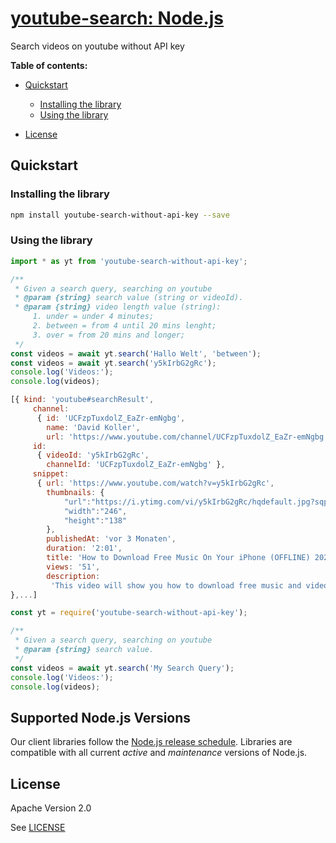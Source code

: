 # [youtube-search: Node.js](https://github.com/appit-online/youtube-search)

Search videos on youtube without API key

**Table of contents:**


* [Quickstart](#quickstart)

  * [Installing the library](#installing-the-library)
  * [Using the library](#using-the-library)
* [License](#license)

## Quickstart

### Installing the library

```bash
npm install youtube-search-without-api-key --save
```


### Using the library

```javascript
import * as yt from 'youtube-search-without-api-key';

/**
 * Given a search query, searching on youtube
 * @param {string} search value (string or videoId).
 * @param {string} video length value (string):
     1. under = under 4 minutes;
     2. between = from 4 until 20 mins lenght;
     3. over = from 20 mins and longer;
 */
const videos = await yt.search('Hallo Welt', 'between');
const videos = await yt.search('y5kIrbG2gRc');
console.log('Videos:');
console.log(videos);

[{ kind: 'youtube#searchResult',
     channel:
      { id: 'UCFzpTuxdolZ_EaZr-emNgbg',
        name: 'David Koller',
        url: 'https://www.youtube.com/channel/UCFzpTuxdolZ_EaZr-emNgbg' },
     id:
      { videoId: 'y5kIrbG2gRc',
        channelId: 'UCFzpTuxdolZ_EaZr-emNgbg' },
     snippet:
      { url: 'https://www.youtube.com/watch?v=y5kIrbG2gRc',
        thumbnails: {
            "url":"https://i.ytimg.com/vi/y5kIrbG2gRc/hqdefault.jpg?sqp=-oaymwEjCPYBEIoBSFryq4qpAxUIARUAAAAAGAElAADIQj0AgKJDeAE=&rs=AOn4CLA-pk9HLDSz4VelSFZ01ceyeIpBSw",
            "width":"246",
            "height":"138"
        },
        publishedAt: 'vor 3 Monaten',
        duration: '2:01',
        title: 'How to Download Free Music On Your iPhone (OFFLINE) 2020',
        views: '51',
        description:
         'This video will show you how to download free music and videos on your iphone easy and fast 2020&#xA0;...' } 
},...]
```

```javascript
const yt = require('youtube-search-without-api-key');

/**
 * Given a search query, searching on youtube
 * @param {string} search value.
 */
const videos = await yt.search('My Search Query');
console.log('Videos:');
console.log(videos);
```

## Supported Node.js Versions

Our client libraries follow the [Node.js release schedule](https://nodejs.org/en/about/releases/).
Libraries are compatible with all current _active_ and _maintenance_ versions of
Node.js.

## License

Apache Version 2.0

See [LICENSE](https://github.com/appit-online/youtube-search/blob/master/LICENSE)
